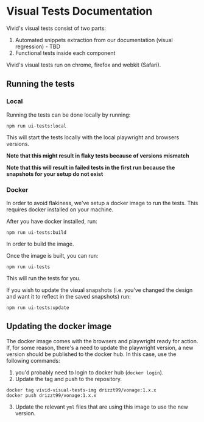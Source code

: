 # Visual Tests Documentation

Vivid's visual tests consist of two parts:
1. Automated snippets extraction from our documentation (visual regression) - TBD
2. Functional tests inside each component

Vivid's visual tests run on chrome, firefox and webkit (Safari).

## Running the tests

### Local

Running the tests can be done locally by running:

`npm run ui-tests:local`

This will start the tests locally with the local playwright and browsers versions.

**Note that this might result in flaky tests because of versions mismatch**

**Note that this will result in failed tests in the first run because the snapshots for your setup do not exist** 

### Docker

In order to avoid flakiness, we've setup a docker image to run the tests. This requires docker installed on your machine.

After you have docker installed, run:

`npm run ui-tests:build`

In order to build the image. 

Once the image is built, you can run:

`npm run ui-tests`

This will run the tests for you.

If you wish to update the visual snapshots (i.e. you've changed the design and want it to reflect in the saved snapshots) run:

`npm run ui-tests:update`

## Updating the docker image

The docker image comes with the browsers and playwright ready for action.  If, for some reason, there's a need to update the playwright version, a new version should be published to the docker hub. In this case, use the following commands:

1. you'd probably need to login to docker hub (`docker login`).
2. Update the tag and push to the repository.
```
docker tag vivid-visual-tests-img drizzt99/vonage:1.x.x
docker push drizzt99/vonage:1.x.x  
```
3. Update the relevant `yml` files that are using this image to use the new version.




